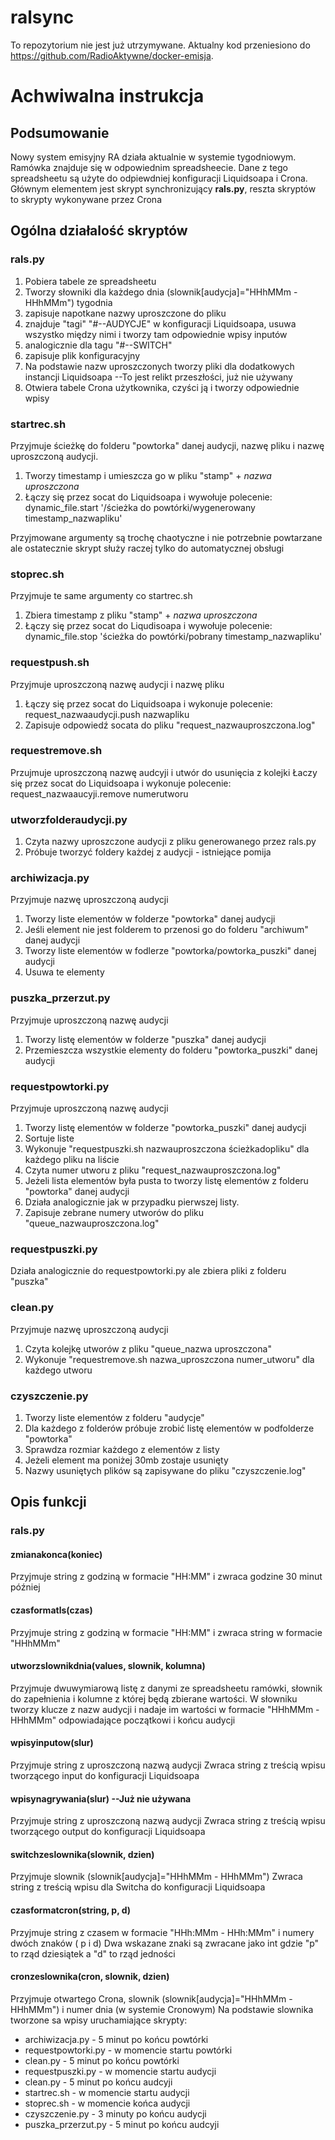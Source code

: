 
# ralsync
To repozytorium nie jest już utrzymywane. Aktualny kod przeniesiono do https://github.com/RadioAktywne/docker-emisja.

# Achwiwalna instrukcja

## Podsumowanie
Nowy system emisyjny RA działa aktualnie w systemie tygodniowym. Ramówka znajduje się w odpowiednim spreadsheecie. Dane z tego spreadsheetu są użyte do odpiewdniej konfiguracji Liquidsoapa i Crona.
Głównym elementem jest skrypt synchronizujący **rals.py**, reszta skryptów to skrypty wykonywane przez Crona
## Ogólna działalość skryptów
### rals.py
1. Pobiera tabele ze spreadsheetu
2. Tworzy słowniki dla każdego dnia (slownik[audycja]="HHhMMm - HHhMMm") tygodnia
3. zapisuje napotkane nazwy uproszczone do pliku
4. znajduje "tagi" "#--AUDYCJE" w konfiguracji Liquidsoapa, usuwa wszystko między nimi i tworzy tam odpowiednie wpisy inputów
5. analogicznie dla tagu "#--SWITCH"
6. zapisuje plik konfiguracyjny
7. Na podstawie nazw uproszczonych tworzy pliki dla dodatkowych instancji Liquidsoapa --To jest relikt przeszłości, już nie używany
8. Otwiera tabele Crona użytkownika, czyści ją i tworzy odpowiednie wpisy

### startrec.sh
Przyjmuje ścieżkę do folderu "powtorka" danej audycji, nazwę pliku i nazwę uproszczoną audycji.

1. Tworzy timestamp i umieszcza go w pliku "stamp" + *nazwa uproszczona*
2. Łączy się przez socat do Liquidsoapa i wywołuje polecenie:
dynamic_file.start '/ścieżka do powtórki/wygenerowany timestamp_nazwapliku'

Przyjmowane argumenty są trochę chaotyczne i nie potrzebnie powtarzane ale ostatecznie skrypt służy raczej tylko do automatycznej obsługi
### stoprec.sh
Przyjmuje te same argumenty co startrec.sh

1. Zbiera timestamp z pliku "stamp" + *nazwa uproszczona* 
2. Łączy się przez socat do Liqudisoapa i wywołuje polecenie:
dynamic_file.stop 'ścieżka do powtórki/pobrany timestamp_nazwapliku'

### requestpush.sh
Przyjmuje uproszczoną nazwę audycji i nazwę pliku

1. Łączy się przez socat do Liquidsoapa i wykonuje polecenie:
request_nazwaaudycji.push nazwapliku
2. Zapisuje odpowiedź socata do pliku "request_nazwauproszczona.log"

### requestremove.sh
Przujmuje uproszczoną nazwę audcyji i utwór do usunięcia z kolejki
Łaczy się przez socat do Liquidsoapa i wykonuje polecenie:
request_nazwaaucyji.remove numerutworu
### utworzfolderaudycji.py
1. Czyta nazwy uproszczone audycji z pliku generowanego przez rals.py
2. Próbuje tworzyć foldery każdej z audycji - istniejące pomija

### archiwizacja.py
Przyjmuje nazwę uproszczoną audycji

1. Tworzy liste elementów w folderze "powtorka" danej audycji
2. Jeśli element nie jest folderem to przenosi go do folderu "archiwum" danej audycji
3. Tworzy liste elementów w fodlerze "powtorka/powtorka_puszki" danej audycji
4. Usuwa te elementy

### puszka_przerzut.py
Przyjmuje uproszczoną nazwę audycji

1. Tworzy listę elementów w folderze "puszka" danej audycji
2. Przemieszcza wszystkie elementy do folderu "powtorka_puszki" danej audycji

### requestpowtorki.py
Przyjmuje uproszczoną nazwę audycji

1. Tworzy listę elementów w folderze "powtorka_puszki" danej audycji
2. Sortuje liste
3. Wykonuje "requestpuszki.sh nazwauproszczona ścieżkadopliku" dla każdego pliku na liście
4. Czyta numer utworu z pliku "request_nazwauproszczona.log"
5. Jeżeli lista elementów była pusta to tworzy listę elementów z folderu "powtorka" danej audycji
6. Działa analogicznie jak w przypadku pierwszej listy.
7. Zapisuje zebrane numery utworów do pliku "queue_nazwauproszczona.log"

### requestpuszki.py
Działa analogicznie do requestpowtorki.py ale zbiera pliki z folderu "puszka"

### clean.py
Przyjmuje nazwę uproszczoną audycji

1. Czyta kolejkę utworów z pliku "queue_nazwa uproszczona"
2. Wykonuje "requestremove.sh nazwa_uproszczona numer_utworu" dla każdego utworu

### czyszczenie.py
1. Tworzy liste elementów z folderu "audycje"
2. Dla każdego z folderów próbuje zrobić listę elementów w podfolderze "powtorka"
3. Sprawdza rozmiar każdego z elementów z listy
4. Jeżeli element ma poniżej 30mb zostaje usunięty
5. Nazwy usuniętych plików są zapisywane do pliku "czyszczenie.log"

## Opis funkcji
### rals.py
#### zmianakonca(koniec)
Przyjmuje string z godziną w formacie "HH:MM" i zwraca godzine 30 minut później
#### czasformatls(czas)
Przyjmuje string z godziną w formacie "HH:MM" i zwraca string w formacie "HHhMMm"
#### utworzslownikdnia(values, slownik, kolumna)
Przyjmuje dwuwymiarową listę z danymi ze spreadsheetu ramówki, słownik do zapełnienia i kolumne z której będą zbierane wartości.
W słowniku tworzy klucze z nazw audycji i nadaje im wartości w formacie "HHhMMm - HHhMMm" odpowiadające początkowi i końcu audycji
#### wpisyinputow(slur)
Przyjmuje string z uproszczoną nazwą audycji
Zwraca string z treścią wpisu tworzącego input do konfiguracji Liquidsoapa
#### wpisynagrywania(slur) --Już nie używana
Przyjmuje string z uproszczoną nazwą audycji
Zwraca string z treścią wpisu tworzącego output do konfiguracji Liquidsoapa
#### switchzeslownika(slownik, dzien)
Przyjmuje slownik (slownik[audycja]="HHhMMm - HHhMMm")
Zwraca string z treścią wpisu dla Switcha do konfiguracji Liquidsoapa
#### czasformatcron(string, p, d)
Przyjmuje string z czasem w formacie "HHh:MMm - HHh:MMm" i numery dwóch znaków (
p i d)
Dwa wskazane znaki są zwracane jako int gdzie "p" to rząd dziesiątek a "d" to rząd jedności
#### cronzeslownika(cron, slownik, dzien)
Przyjmuje otwartego Crona, slownik (slownik[audycja]="HHhMMm - HHhMMm") i numer dnia (w systemie Cronowym)
Na podstawie slownika tworzone sa wpisy uruchamiające skrypty:

* archiwizacja.py - 5 minut po końcu powtórki
* requestpowtorki.py - w momencie startu powtórki
* clean.py - 5 minut po końcu powtórki
* requestpuszki.py - w momencie startu audycji
* clean.py - 5 minut po końcu audcyji
* startrec.sh - w momencie startu audycji
* stoprec.sh - w momencie końca audycji
* czyszczenie.py - 3 minuty po końcu audycji
* puszka_przerzut.py - 5 minut po końcu audcyji


